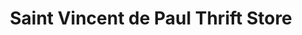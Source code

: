 ---
title: "Saint Vincent de Paul Thrift Store"
url: /welland/saint-vincent-de-paul-thrift-store/
shop: charity
---